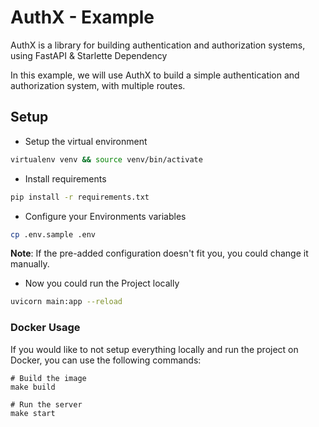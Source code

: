 # AuthX - Example

AuthX is a library for building authentication and authorization systems, using
FastAPI & Starlette Dependency

In this example, we will use AuthX to build a simple authentication and
authorization system, with multiple routes.

## Setup

- Setup the virtual environment

```bash
virtualenv venv && source venv/bin/activate
```

- Install requirements

```bash
pip install -r requirements.txt
```

- Configure your Environments variables

```bash
cp .env.sample .env
```

**Note**: If the pre-added configuration doesn't fit you, you could change it
manually.

- Now you could run the Project locally

```bash
uvicorn main:app --reload
```

### Docker Usage

If you would like to not setup everything locally and run the project on Docker,
you can use the following commands:

```shell
# Build the image
make build

# Run the server
make start
```
